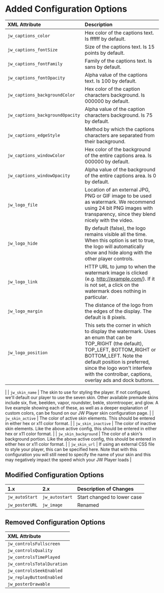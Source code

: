 # Added Configuration Options

| XML Attribute                   | Description                                                                                                                                                                                                                                                                                                                                                          |
|:--------------------------------|:---------------------------------------------------------------------------------------------------------------------------------------------------------------------------------------------------------------------------------------------------------------------------------------------------------------------------------------------------------------------|
| `jw_captions_color`             | Hex color of the captions text. Is ffffff by default.                                                                                                                                                                                                                                                                                                                |
| `jw_captions_fontSize`          | Size of the captions text. Is 15 points by default.                                                                                                                                                                                                                                                                                                                  |
| `jw_captions_fontFamily`        | Family of the captions text. Is sans by default.                                                                                                                                                                                                                                                                                                                     |
| `jw_captions_fontOpacity`       | Alpha value of the captions text. Is 100 by default.                                                                                                                                                                                                                                                                                                                 |
| `jw_captions_backgroundColor`   | Hex color of the caption characters background. Is 000000 by default.                                                                                                                                                                                                                                                                                                |
| `jw_captions_backgroundOpacity` | Alpha value of the caption characters background. Is 75 by default.                                                                                                                                                                                                                                                                                                  |
| `jw_captions_edgeStyle`         | Method by which the captions characters are separated from their background.                                                                                                                                                                                                                                                                                         |
| `jw_captions_windowColor`       | Hex color of the background of the entire captions area. Is 000000 by default.                                                                                                                                                                                                                                                                                       |
| `jw_captions_windowOpacity`     | Alpha value of the background of the entire captions area. Is 0 by default.                                                                                                                                                                                                                                                                                          |
| `jw_logo_file`                  | Location of an external JPG, PNG or GIF image to be used as watermark. We recommend using 24 bit PNG images with transparency, since they blend nicely with the video.                                                                                                                                                              |
| `jw_logo_hide`                  | By default (false), the logo remains visible all the time. When this option is set to true, the logo will automatically show and hide along with the other player controls.                                                                                                                                                                                          |
| `jw_logo_link`                  | HTTP URL to jump to when the watermark image is clicked (e.g. http://example.com/). If it is not set, a click on the watermark does nothing in particular.                                                                                                                                                                                                           |
| `jw_logo_margin`                | The distance of the logo from the edges of the display. The default is 8 pixels.                                                                                                                                                                                                                                                                                     |
| `jw_logo_position`              | This sets the corner in which to display the watermark. Uses an enum that can be TOP_RIGHT (the default), TOP_LEFT, BOTTOM_RIGHT or BOTTOM_LEFT. Note the default position is preferred, since the logo won't interfere with the controlbar, captions, overlay ads and dock buttons.
|
| `jw_skin_name`                  | The skin to use for styling the player. If not configured, we'll default our player to use the seven skin. Other available premade skins include six, five, beelden, vapor, roundster, bekle, stormtrooper, and glow. A live example showing each of these, as well as a deeper explanation of custom colors, can be found on our JW Player skin configuration page. |
| `jw_skin_active`                | The color of active skin elements. This should be entered in either hex or x11 color format.                                                                                                                                                                                                                                                                         |
| `jw_skin_inactive`              | The color of inactive skin elements. Like the above active config, this should be entered in either hex or x11 color format.                                                                                                                                                                                                                                         |
| `jw_skin_background`            | The color of a skin's background portion. Like the above active config, this should be entered in either hex or x11 color format.                                                                                                                                                                                                                                    |
| `jw_skin_url`                   | If using an external CSS file to style your player, this can be specified here. Note that with this configuration you will still need to specify the name of your skin and this may negatively impact the speed which your JW Player loads                                                                                                                           |

## Modified Configuration Options

| 1.x            | 2.x            | Description of Changes      |
|:---------------|:---------------|:----------------------------|
| `jw_autoStart` | `jw_autostart` | Start changed to lower case |
| `jw_posterURL` | `jw_image`     | Renamed                     |

## Removed Configuration Options

| XML Attribute              |
|:---------------------------|
| `jw_controlsFullscreen`    |
| `jw_controlsQuality`       |
| `jw_controlsTimePlayed`    |
| `jw_controlsTotalDuration` |
| `jw_controlsSeekEnabled`   |
| `jw_replayButtonEnabled`   |
| `jw_posterDrawable`        |
